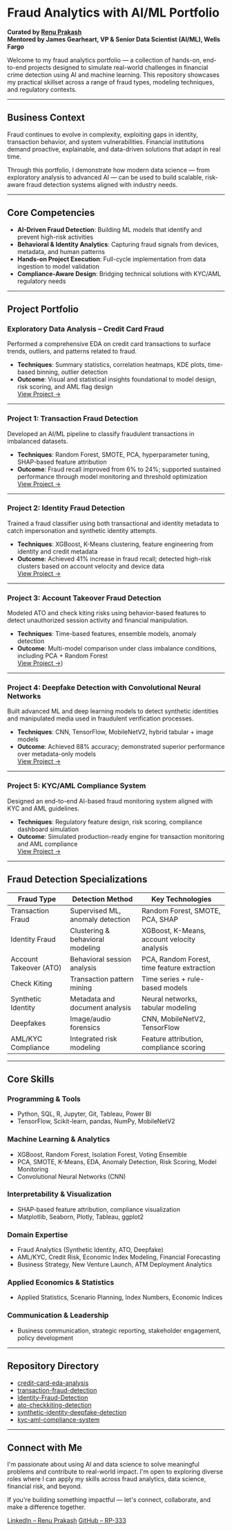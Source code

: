 # Fraud Analytics with AI/ML Portfolio  
**Curated by [Renu Prakash](https://github.com/RP-333)**  
**Mentored by James Gearheart, VP & Senior Data Scientist (AI/ML), Wells Fargo**

Welcome to my fraud analytics portfolio — a collection of hands-on, end-to-end projects designed to simulate real-world challenges in financial crime detection using AI and machine learning. This repository showcases my practical skillset across a range of fraud types, modeling techniques, and regulatory contexts.

---

## Business Context  
Fraud continues to evolve in complexity, exploiting gaps in identity, transaction behavior, and system vulnerabilities. Financial institutions demand proactive, explainable, and data-driven solutions that adapt in real time.

Through this portfolio, I demonstrate how modern data science — from exploratory analysis to advanced AI — can be used to build scalable, risk-aware fraud detection systems aligned with industry needs.

---

## Core Competencies

- **AI-Driven Fraud Detection**: Building ML models that identify and prevent high-risk activities
- **Behavioral & Identity Analytics**: Capturing fraud signals from devices, metadata, and human patterns
- **Hands-on Project Execution**: Full-cycle implementation from data ingestion to model validation
- **Compliance-Aware Design**: Bridging technical solutions with KYC/AML regulatory needs

---

## Project Portfolio

### Exploratory Data Analysis – Credit Card Fraud
Performed a comprehensive EDA on credit card transactions to surface trends, outliers, and patterns related to fraud.

- **Techniques**: Summary statistics, correlation heatmaps, KDE plots, time-based binning, outlier detection  
- **Outcome**: Visual and statistical insights foundational to model design, risk scoring, and AML flag design  
[View Project →](https://github.com/RP-333/Fraud-Analytics-with-AI-ML/tree/main/credit-card-eda-analysis)

---

### Project 1: Transaction Fraud Detection
Developed an AI/ML pipeline to classify fraudulent transactions in imbalanced datasets.

- **Techniques**: Random Forest, SMOTE, PCA, hyperparameter tuning, SHAP-based feature attribution  
- **Outcome**: Fraud recall improved from 6% to 24%; supported sustained performance through model monitoring and threshold optimization  
[View Project →](https://github.com/RP-333/Fraud-Analytics-with-AI-ML/tree/main/transaction-fraud-detection)

---

### Project 2: Identity Fraud Detection
Trained a fraud classifier using both transactional and identity metadata to catch impersonation and synthetic identity attempts.

- **Techniques**: XGBoost, K-Means clustering, feature engineering from identity and credit metadata  
- **Outcome**: Achieved 41% increase in fraud recall; detected high-risk clusters based on account velocity and device data  
[View Project →](https://github.com/RP-333/Fraud-Analytics-with-AI-ML/tree/main/Identity-Fraud-Detection)

---

### Project 3: Account Takeover Fraud Detection
Modeled ATO and check kiting risks using behavior-based features to detect unauthorized session activity and financial manipulation.

- **Techniques**: Time-based features, ensemble models, anomaly detection  
- **Outcome**: Multi-model comparison under class imbalance conditions, including PCA + Random Forest  
[View Project →](https://github.com/RP-333/Fraud-Analytics-with-AI-ML/tree/main/Account-Take-Over%20Fraud%20Detection))

---

### Project 4: Deepfake Detection with Convolutional Neural Networks
Built advanced ML and deep learning models to detect synthetic identities and manipulated media used in fraudulent verification processes.

- **Techniques**: CNN, TensorFlow, MobileNetV2, hybrid tabular + image models  
- **Outcome**: Achieved 88% accuracy; demonstrated superior performance over metadata-only models  
[View Project →](https://github.com/RP-333/Fraud-Analytics-with-AI-ML/tree/main/Deepfake%20Detection%20with%20Neural%20Network)

---

### Project 5: KYC/AML Compliance System
Designed an end-to-end AI-based fraud monitoring system aligned with KYC and AML guidelines.

- **Techniques**: Regulatory feature design, risk scoring, compliance dashboard simulation  
- **Outcome**: Simulated production-ready engine for transaction monitoring and AML compliance  
[View Project →](https://github.com/RP-333/Fraud-Analytics-with-AI-ML/tree/main/kyc-aml-compliance-system)

---

## Fraud Detection Specializations

| Fraud Type              | Detection Method                     | Key Technologies                            |
|-------------------------|--------------------------------------|---------------------------------------------|
| Transaction Fraud       | Supervised ML, anomaly detection     | Random Forest, SMOTE, PCA, SHAP             |
| Identity Fraud          | Clustering & behavioral modeling     | XGBoost, K-Means, account velocity analysis  |
| Account Takeover (ATO)  | Behavioral session analysis          | PCA, Random Forest, time feature extraction |
| Check Kiting            | Transaction pattern mining           | Time series + rule-based models             |
| Synthetic Identity      | Metadata and document analysis       | Neural networks, tabular modeling           |
| Deepfakes               | Image/audio forensics                | CNN, MobileNetV2, TensorFlow                |
| AML/KYC Compliance      | Integrated risk modeling             | Feature attribution, compliance scoring     |

---

## Core Skills

### Programming & Tools
- Python, SQL, R, Jupyter, Git, Tableau, Power BI  
- TensorFlow, Scikit-learn, pandas, NumPy, MobileNetV2

### Machine Learning & Analytics
- XGBoost, Random Forest, Isolation Forest, Voting Ensemble  
- PCA, SMOTE, K-Means, EDA, Anomaly Detection, Risk Scoring, Model Monitoring  
- Convolutional Neural Networks (CNN)

### Interpretability & Visualization
- SHAP-based feature attribution, compliance visualization  
- Matplotlib, Seaborn, Plotly, Tableau, ggplot2

### Domain Expertise
- Fraud Analytics (Synthetic Identity, ATO, Deepfake)  
- AML/KYC, Credit Risk, Economic Index Modeling, Financial Forecasting  
- Business Strategy, New Venture Launch, ATM Deployment Analytics

### Applied Economics & Statistics
- Applied Statistics, Scenario Planning, Index Numbers, Economic Indices

### Communication & Leadership
- Business communication, strategic reporting, stakeholder engagement, policy development

---

## Repository Directory

- [credit-card-eda-analysis](https://github.com/RP-333/Fraud-Analytics-with-AI-ML/tree/main/credit-card-eda-analysis)
- [transaction-fraud-detection](https://github.com/RP-333/Fraud-Analytics-with-AI-ML/tree/main/transaction-fraud-detection)
- [Identity-Fraud-Detection](https://github.com/RP-333/Fraud-Analytics-with-AI-ML/tree/main/Identity-Fraud-Detection)
- [ato-checkkiting-detection](https://github.com/RP-333/Fraud-Analytics-with-AI-ML/tree/main/ato-checkkiting-detection)
- [synthetic-identity-deepfake-detection](https://github.com/RP-333/Fraud-Analytics-with-AI-ML/tree/main/synthetic-identity-deepfake-detection)
- [kyc-aml-compliance-system](https://github.com/RP-333/Fraud-Analytics-with-AI-ML/tree/main/kyc-aml-compliance-system)

---

## Connect with Me  
I'm passionate about using AI and data science to solve meaningful problems and contribute to real-world impact. I'm open to exploring diverse roles where I can apply my skills across fraud analytics, data science, financial risk, and beyond. 

If you're building something impactful — let's connect, collaborate, and make a difference together.

[LinkedIn – Renu Prakash](https://www.linkedin.com/in/renu-t-prakash/) 
[GitHub – RP-333](https://github.com/RP-333)
